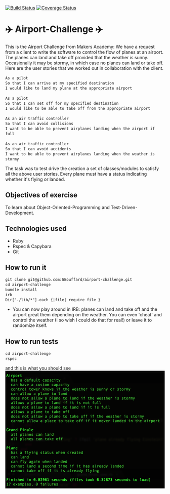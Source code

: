 [![Build Status](https://travis-ci.org/GBouffard/Airport-challenge.svg?branch=master)](https://travis-ci.org/GBouffard/Airport-challenge) [![Coverage Status](https://coveralls.io/repos/GBouffard/Airport-challenge/badge.svg?branch=master)](https://coveralls.io/r/GBouffard/Airport-challenge?branch=master)

:airplane: Airport-Challenge :airplane:
===========
This is the Airport Challenge from Makers Academy: We have a request from a client to write the software to control the flow of planes at an airport. The planes can land and take off provided that the weather is sunny. Occasionally it may be stormy, in which case no planes can land or take off. Here are the user stories that we worked out in collaboration with the client.

```
As a pilot
So that I can arrive at my specified destination
I would like to land my plane at the appropriate airport

As a pilot
So that I can set off for my specified destination
I would like to be able to take off from the appropriate airport

As an air traffic controller
So that I can avoid collisions
I want to be able to prevent airplanes landing when the airport if full

As an air traffic controller
So that I can avoid accidents
I want to be able to prevent airplanes landing when the weather is stormy
```
The task was to test drive the creation a set of classes/modules to satisfy all the above user stories. Every plane must have a status indicating whether it's flying or landed.

Objectives of exercise
----
To learn about Object-Oriented-Programming and Test-Driven-Development.

Technologies used
----
- Ruby
- Rspec & Capybara
- Git

How to run it
----
```
git clone git@github.com:GBouffard/airport-challenge.git
cd airport-challenge
bundle install
irb
Dir["./lib/*"].each {|file| require file }
```
- You can now play around in IRB: planes can land and take off and the airport great them depending on the weather. You can even 'cheat' and control the weather (I so wish I could do that for real!) or leave it to randomize itself.

How to run tests
----
```
cd airport-challenge
rspec
```
and this is what you should see
![](public/rspec_screenshot.png)